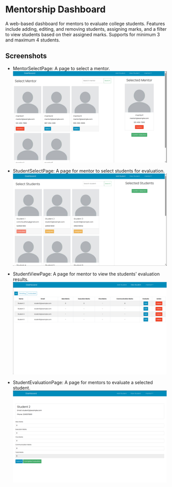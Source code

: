 # Mentorship Dashboard

A web-based dashboard for mentors to evaluate college students. Features include adding, editing, and removing students, assigning marks, and a filter to view students based on their assigned marks. Supports for minimum 3 and maximum 4 students. 

## Screenshots

* MentorSelectPage: A page to select a mentor.
![1](https://github.com/Cvmchoudhary/Mentor-Dashboard/blob/main/img1.png)

* StudentSelectPage: A page for mentor to select students for evaluation.
![2](https://github.com/Cvmchoudhary/Mentor-Dashboard/blob/main/img2.png)

* StudentViewPage: A page for mentor to view the students' evaluation results.
![3](https://github.com/Cvmchoudhary/Mentor-Dashboard/blob/main/img3.png)

* StudentEvaluationPage: A page for mentors to evaluate a selected student.
![4](https://github.com/Cvmchoudhary/Mentor-Dashboard/blob/main/img4.png)
